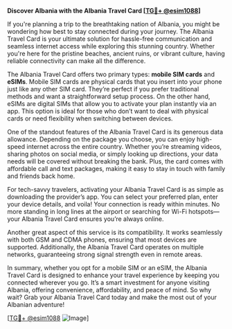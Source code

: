 **Discover Albania with the Albania Travel Card [[TG💪+ @esim1088](https://t.me/s/esim1088)]**

If you're planning a trip to the breathtaking nation of Albania, you might be wondering how best to stay connected during your journey. The Albania Travel Card is your ultimate solution for hassle-free communication and seamless internet access while exploring this stunning country. Whether you're here for the pristine beaches, ancient ruins, or vibrant culture, having reliable connectivity can make all the difference.

The Albania Travel Card offers two primary types: **mobile SIM cards** and **eSIMs**. Mobile SIM cards are physical cards that you insert into your phone just like any other SIM card. They’re perfect if you prefer traditional methods and want a straightforward setup process. On the other hand, eSIMs are digital SIMs that allow you to activate your plan instantly via an app. This option is ideal for those who don’t want to deal with physical cards or need flexibility when switching between devices.

One of the standout features of the Albania Travel Card is its generous data allowance. Depending on the package you choose, you can enjoy high-speed internet across the entire country. Whether you’re streaming videos, sharing photos on social media, or simply looking up directions, your data needs will be covered without breaking the bank. Plus, the card comes with affordable call and text packages, making it easy to stay in touch with family and friends back home.

For tech-savvy travelers, activating your Albania Travel Card is as simple as downloading the provider’s app. You can select your preferred plan, enter your device details, and voila! Your connection is ready within minutes. No more standing in long lines at the airport or searching for Wi-Fi hotspots—your Albania Travel Card ensures you’re always online.

Another great aspect of this service is its compatibility. It works seamlessly with both GSM and CDMA phones, ensuring that most devices are supported. Additionally, the Albania Travel Card operates on multiple networks, guaranteeing strong signal strength even in remote areas.

In summary, whether you opt for a mobile SIM or an eSIM, the Albania Travel Card is designed to enhance your travel experience by keeping you connected wherever you go. It’s a smart investment for anyone visiting Albania, offering convenience, affordability, and peace of mind. So why wait? Grab your Albania Travel Card today and make the most out of your Albanian adventure!

[[TG💪+ @esim1088](https://t.me/s/esim1088) ![Image](https://i.postimg.cc/Y0z9fWf4/image.png)]